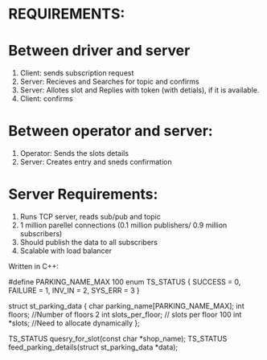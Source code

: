 REQUIREMENTS:
============
Between driver and server
=========================
1) Client: sends subscription request
2) Server: Recieves and Searches for topic and confirms
3) Server: Allotes slot and  Replies with token (with detials), if it is available.
4) Client: confirms
 
 
Between operator and server:
============================
1) Operator: Sends the slots details
2) Server: Creates entry and sneds confirmation
 
Server Requirements:
====================
1) Runs TCP server, reads sub/pub and topic
2) 1 million parellel connections (0.1 million publishers/ 0.9 million subscribers)
3) Should publish the data to all subscribers
4) Scalable with load balancer
 

Written in C++:

#define PARKING_NAME_MAX 100
enum TS_STATUS {
    SUCCESS = 0,
    FAILURE = 1,
    INV_IN = 2,
    SYS_ERR = 3 
}
 
struct st_parking_data {
    char parking_name[PARKING_NAME_MAX];
    int floors; //Number of floors 2
    int slots_per_floor; // slots per floor 100
    int *slots; //Need to allocate dynamically
};
 
TS_STATUS quesry_for_slot(const char *shop_name);
TS_STATUS feed_parking_details(struct st_parking_data *data);
